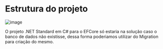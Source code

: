 # Estrutura do projeto

![image](https://github.com/user-attachments/assets/cd3170be-548d-404c-98dd-fa2213595cad)

O projeto .NET Standard em C# para o EFCore só estaria na solução caso o banco de dados não existisse, dessa forma poderiamos utilizar do Migration para criação do mesmo.
